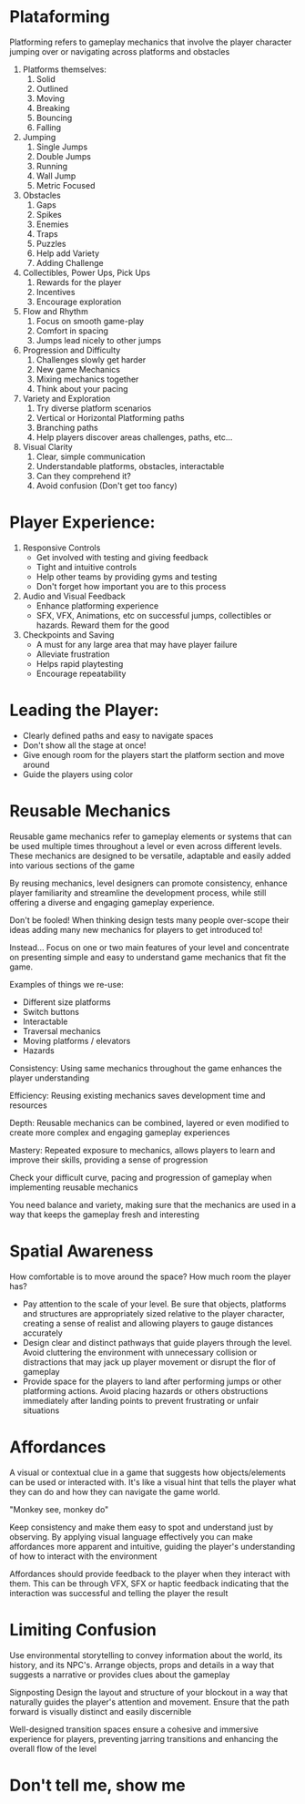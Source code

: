 
# Plataforming 

Platforming refers to gameplay mechanics that involve the player character jumping over or navigating across platforms and obstacles

1. Platforms themselves:
	1. Solid
	2. Outlined
	3. Moving
	4. Breaking
	5. Bouncing
	6. Falling
2. Jumping
	1. Single Jumps
	2. Double Jumps
	3. Running
	4. Wall Jump
	5. Metric Focused
3. Obstacles
	1. Gaps
	2. Spikes
	3. Enemies
	4. Traps
	5. Puzzles
	6. Help add Variety
	7. Adding Challenge
4. Collectibles, Power Ups, Pick Ups
	1. Rewards for the player
	2. Incentives
	3. Encourage exploration
5. Flow and Rhythm
	1. Focus on smooth game-play
	2. Comfort in spacing
	3. Jumps lead nicely to other jumps
6. Progression and Difficulty
	1. Challenges slowly get harder
	2. New game Mechanics
	3. Mixing mechanics together
	4. Think about your pacing
7. Variety and Exploration
	1. Try diverse platform scenarios
	2. Vertical or Horizontal Platforming paths
	3. Branching paths
	4. Help players discover areas challenges, paths, etc...
8. Visual Clarity
	1. Clear, simple communication
	2. Understandable platforms, obstacles, interactable
	3. Can they comprehend it?
	4. Avoid confusion (Don't get too fancy)

# Player Experience:
1. Responsive Controls
	- Get involved with testing and giving feedback
	- Tight and intuitive controls
	- Help other teams by providing gyms and testing
	- Don't forget how important you are to this process
2. Audio and Visual Feedback
	- Enhance platforming experience
	- SFX, VFX, Animations, etc on successful jumps, collectibles or hazards. Reward them for the good
3.  Checkpoints and Saving
	- A must for any large area that may have player failure
	- Alleviate frustration
	- Helps rapid playtesting
	- Encourage repeatability

# Leading the Player:
- Clearly defined paths and easy to navigate spaces
- Don't show all the stage at once!
- Give enough room for the players start the platform section and move around
- Guide the players using color

# Reusable Mechanics
Reusable game mechanics refer to gameplay elements or systems that can be used multiple times throughout a level or even across different levels. These mechanics are designed to be versatile, adaptable and easily added into various sections of the game

By reusing mechanics, level designers can promote consistency, enhance player familiarity and streamline the development process, while still offering a diverse and engaging gameplay experience.

Don't be fooled! When thinking design tests many people over-scope their ideas adding many new mechanics for players to get introduced to!

Instead... Focus on one or two main features of your level and concentrate on presenting simple and easy to understand game mechanics that fit the game.

Examples of things we re-use:
- Different size platforms
- Switch buttons
- Interactable
- Traversal mechanics
- Moving platforms / elevators
- Hazards

Consistency: Using same mechanics throughout the game enhances the player understanding

Efficiency: Reusing existing mechanics saves development time and resources

Depth: Reusable mechanics can be combined, layered or even modified to create more complex and engaging gameplay experiences

Mastery: Repeated exposure to mechanics, allows players to learn and improve their skills, providing a sense of progression

Check your difficult curve, pacing and progression of gameplay when implementing reusable mechanics

You need balance and variety, making sure that the mechanics are used in a way that keeps the gameplay fresh and interesting

# Spatial Awareness
How comfortable is to move around the space?
How much room the player has?

- Pay attention to the scale of your level. Be sure that objects, platforms and structures are appropriately sized relative to the player character, creating a sense of realist and allowing players to gauge distances accurately
- Design clear and distinct pathways that guide players through the level. Avoid cluttering the environment with unnecessary collision or distractions that may jack up player movement or disrupt the flor of gameplay
- Provide space for the players to land after performing jumps or other platforming actions. Avoid placing hazards or others obstructions immediately after landing points to prevent frustrating or unfair situations

# Affordances
A visual or contextual clue in a game that suggests how objects/elements can be used or interacted with. It's like a visual hint that tells the player what they can do and how they can navigate the game world.

"Monkey see, monkey do"

Keep consistency and make them easy to spot and understand just by observing. By applying visual language effectively you can make affordances more apparent and intuitive, guiding the player's understanding of how to interact with the environment

Affordances should provide feedback to the player when they interact with them. This can be through VFX, SFX or haptic feedback indicating that the interaction was successful and telling the player the result

# Limiting Confusion
Use environmental storytelling to convey information about the world, its history, and its NPC's. Arrange objects, props and details in a way that suggests a narrative or provides clues about the gameplay

Signposting
Design the layout and structure of your blockout in a way that naturally guides the player's attention and movement. Ensure that the path forward is visually distinct and easily discernible

Well-designed transition spaces ensure a cohesive and immersive experience for players, preventing jarring transitions and enhancing the overall flow of the level

# Don't tell me, show me
